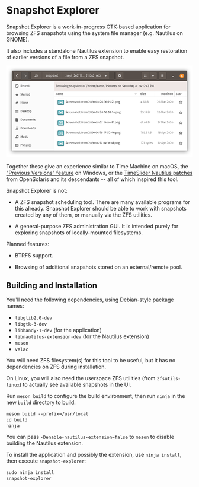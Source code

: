 # Snapshot Explorer

Snapshot Explorer is a work-in-progress GTK-based application for browsing ZFS
snapshots using the system file manager (e.g. Nautilus on GNOME).

It also includes a standalone Nautilus extension to enable easy restoration of
earlier versions of a file from a ZFS snapshot.

![Screenshot of the Nautilus extension](data/nautilus-screenshot.png?raw=true)

Together these give an experience similar to Time Machine on macOS, the
["Previous Versions"
feature](https://pureinfotech.com/enable-previous-versions-recover-files-windows-10/)
on Windows, or the [TimeSlider Nautilus
patches](https://distrowatch.com/images/screenshots/openindiana-2019.10-caja-time-slider.png)
from OpenSolaris and its descendants -- all of which inspired this tool.

Snapshot Explorer is not:

* A ZFS snapshot scheduling tool. There are many available programs for this
  already. Snapshot Explorer should be able to work with snapshots created by
  any of them, or manually via the ZFS utilities.

* A general-purpose ZFS administration GUI. It is intended purely for exploring
  snapshots of locally-mounted filesystems.

Planned features:

* BTRFS support.

* Browsing of additional snapshots stored on an external/remote pool.

## Building and Installation

You'll need the following dependencies, using Debian-style package names:

* `libglib2.0-dev`
* `libgtk-3-dev`
* `libhandy-1-dev` (for the application)
* `libnautilus-extension-dev` (for the Nautilus extension)
* `meson`
* `valac`

You will need ZFS filesystem(s) for this tool to be useful, but it has no
dependencies on ZFS during installation.

On Linux, you will also need the userspace ZFS utilities (from `zfsutils-linux`)
to actually see available snapshots in the UI.

Run `meson build` to configure the build environment, then run `ninja` in the
new `build` directory to build:

    meson build --prefix=/usr/local
    cd build
    ninja

You can pass `-Denable-nautilus-extension=false` to `meson` to disable building
the Nautilus extension.

To install the application and possibly the extension, use `ninja install`, then
execute `snapshot-explorer`:

    sudo ninja install
    snapshot-explorer
